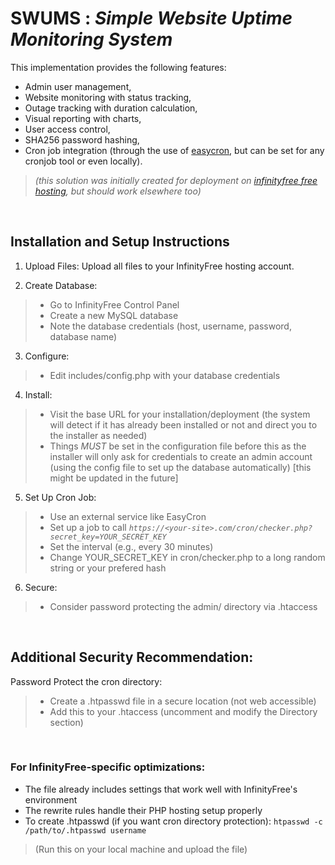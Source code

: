 # SWUMS : _Simple Website Uptime Monitoring System_

This implementation provides the following features:

- Admin user management,
- Website monitoring with status tracking,
- Outage tracking with duration calculation,
- Visual reporting with charts,
- User access control,
- SHA256 password hashing,
- Cron job integration (through the use of [easycron](https://www.easycron.com/), but can be set for any cronjob tool or even locally).

> _(this solution was initially created for deployment on [infinityfree free hosting](https://www.infinityfree.com/), but should work elsewhere too)_

&nbsp;

## Installation and Setup Instructions

1. Upload Files: Upload all files to your InfinityFree hosting account.

2. Create Database:

> - Go to InfinityFree Control Panel
> - Create a new MySQL database
> - Note the database credentials (host, username, password, database name)

3. Configure:

> - Edit includes/config.php with your database credentials

4. Install:

> - Visit the base URL for your installation/deployment (the system will detect if it has already been installed or not and direct you to the installer as needed)
> - Things _MUST_ be set in the configuration file before this as the installer will only ask for credentials to create an admin account (using the config file to set up the database automatically) [this might be updated in the future]

5. Set Up Cron Job:

> - Use an external service like EasyCron
> - Set up a job to call _`https://<your-site>.com/cron/checker.php?secret_key=YOUR_SECRET_KEY`_
> - Set the interval (e.g., every 30 minutes)
> - Change YOUR_SECRET_KEY in cron/checker.php to a long random string or your prefered hash

6. Secure:

> - Consider password protecting the admin/ directory via .htaccess

&nbsp;

## Additional Security Recommendation:

Password Protect the cron directory:

> - Create a .htpasswd file in a secure location (not web accessible)
> - Add this to your .htaccess (uncomment and modify the Directory section)

&nbsp;

### For InfinityFree-specific optimizations:

- The file already includes settings that work well with InfinityFree's environment
- The rewrite rules handle their PHP hosting setup properly
- To create .htpasswd (if you want cron directory protection): `htpasswd -c /path/to/.htpasswd username`

> (Run this on your local machine and upload the file)
